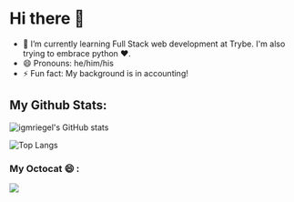 # Hi there 👋

- 🌱 I’m currently learning Full Stack web development at Trybe. I'm also trying to embrace python :heart:.
- 😄 Pronouns: he/him/his
- ⚡ Fun fact: My background is in accounting!

## My Github Stats:

![igmriegel's GitHub stats](https://github-readme-stats.vercel.app/api?username=igmriegel&count_private=true)

![Top Langs](https://github-readme-stats.vercel.app/api/top-langs/?username=igmriegel)

### My Octocat 😄 :
<img src="https://octocat-generator-assets.githubusercontent.com/my-octocat-1617918975815.png">
